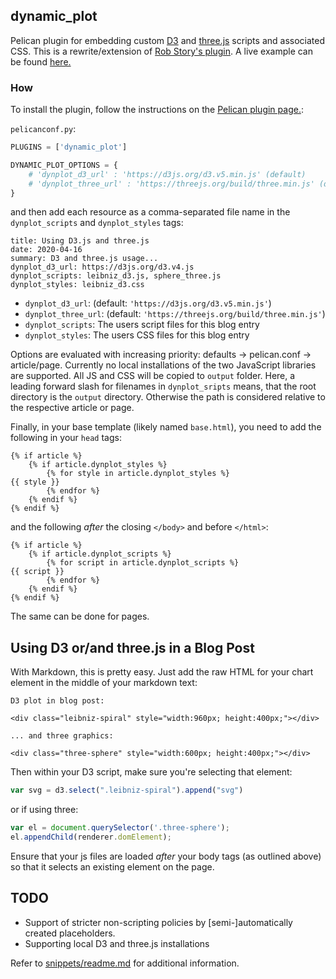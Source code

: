 ## dynamic_plot

Pelican plugin for embedding custom [D3](https://d3js.org/) and [three.js](https://threejs.org/) scripts and associated CSS. This is a rewrite/extension of [Rob Story's plugin](https://github.com/wrobstory/pelican_dynamic). A live example can be found [here.](https://depot.traits.de/articles/2020/04/16-using-d3-and-threejs.html#using-d3-and-threejs)

### How

To install the plugin, follow the instructions on the [Pelican plugin page.](https://github.com/getpelican/pelican-plugins): 


`pelicanconf.py`:
```python
PLUGINS = ['dynamic_plot']

DYNAMIC_PLOT_OPTIONS = {
    # 'dynplot_d3_url' : 'https://d3js.org/d3.v5.min.js' (default) 
    # 'dynplot_three_url' : 'https://threejs.org/build/three.min.js' (default) 
}
```

and then add each resource as a comma-separated file name in the `dynplot_scripts` and `dynplot_styles` tags: 
```
title: Using D3.js and three.js
date: 2020-04-16
summary: D3 and three.js usage...
dynplot_d3_url: https://d3js.org/d3.v4.js
dynplot_scripts: leibniz_d3.js, sphere_three.js
dynplot_styles: leibniz_d3.css
```

- `dynplot_d3_url`: (default: `'https://d3js.org/d3.v5.min.js'`)  
- `dynplot_three_url`: (default: `'https://threejs.org/build/three.min.js'`)  
- `dynplot_scripts`:  The users script files for this blog entry
- `dynplot_styles`:  The users CSS files for this blog entry  

Options are evaluated with increasing priority: defaults -> pelican.conf -> article/page. Currently no local installations of the two JavaScript libraries are supported. All JS and CSS will be copied to `output` folder. Here, a leading forward slash for filenames in `dynplot_sripts` means, that the root directory is the `output` directory. Otherwise the path is considered relative to the respective article or page. 


Finally, in your base template (likely named `base.html`), you need to add the following in your `head` tags: 
```
{% if article %}
    {% if article.dynplot_styles %}
        {% for style in article.dynplot_styles %}
{{ style }}
        {% endfor %}
    {% endif %}
{% endif %}
```
and the following *after* the closing `</body>` and before `</html>`: 
```
{% if article %}
    {% if article.dynplot_scripts %}
        {% for script in article.dynplot_scripts %}
{{ script }}
        {% endfor %}
    {% endif %}
{% endif %}
```
The same can be done for pages.

Using D3 or/and three.js in a Blog Post
---------------------------------------
With Markdown, this is pretty easy. Just add the raw HTML for your chart element in the middle of your markdown text: 

```
D3 plot in blog post: 

<div class="leibniz-spiral" style="width:960px; height:400px;"></div>

... and three graphics:

<div class="three-sphere" style="width:600px; height:400px;"></div>
```

Then within your D3 script, make sure you're selecting that element: 

```javascript
var svg = d3.select(".leibniz-spiral").append("svg")
```
or if using three:
```javascript
var el = document.querySelector('.three-sphere');
el.appendChild(renderer.domElement);
```

Ensure that your js files are loaded *after* your body tags (as outlined above) so that it selects an existing element on the page. 


TODO
----

- Support of stricter non-scripting policies by [semi-]automatically created placeholders. 
- Supporting local D3 and three.js installations

Refer to [snippets/readme.md](snippets/readme.md) for additional information.
